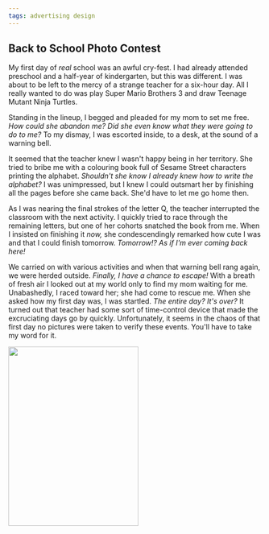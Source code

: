 ```yaml
---
tags: advertising design
---
```


<article>
<h1>Back to School Photo Contest</h1>
<section>
<p>My first day of <em>real</em> school was an awful cry-fest. I had already attended preschool and a half-year of kindergarten, but this was different. I was about to be left to the mercy of a strange teacher for a six-hour day. All I really wanted to do was play Super Mario Brothers 3 and draw Teenage Mutant Ninja Turtles.</p>
<p>Standing in the lineup, I begged and pleaded for my mom to set me free. <em>How could she abandon me? Did she even know what they were going to do to me?</em> To my dismay, I was escorted inside, to a desk, at the sound of a warning bell.</p>
<p>It seemed that the teacher knew I wasn't happy being in her territory. She tried to bribe me with a colouring book full of Sesame Street characters printing the alphabet. <em>Shouldn't she know I already knew how to write the alphabet?</em> I was unimpressed, but I knew I could outsmart her by finishing all the pages before she came back. She'd have to let me go home then.</p>
<p>As I was nearing the final strokes of the letter Q, the teacher interrupted the classroom with the next activity. I quickly tried to race through the remaining letters, but one of her cohorts snatched the book from me. When I insisted on finishing it <em>now,</em> she condescendingly remarked how cute I was and that I could finish tomorrow. <em>Tomorrow!? As if I'm ever coming back here!</em></p>
<p>We carried on with various activities and when that warning bell rang again, we were herded outside. <em>Finally, I have a chance to escape!</em> With a breath of fresh air I looked out at my world only to find my mom waiting for me. Unabashedly, I raced toward her; she had come to rescue me. When she asked how my first day was, I was startled. <em>The entire day? It's over?</em> It turned out that teacher had some sort of time-control device that made the excruciating days go by quickly. Unfortunately, it seems in the chaos of that first day no pictures were taken to verify these events. You'll have to take my word for it.</p>
</section>
<aside><a href="{{ site.url }}/images/BackToSchool2.jpg" class="fancybox" title="Back to School Photo Contest" rel="Back to School Photo Contest"><img src="{{ site.url }}/images/BackToSchool-thumb.jpg" width="258" height="356"></a>
<a href="{{ site.url }}/images/BackToSchool1.jpg" class="fancybox" title="Back to School Photo Contest" rel="Back to School Photo Contest"></a>
<a href="{{ site.url }}/images/BackToSchool3.gif" class="fancybox" title="Back to School Photo Contest" rel="Back to School Photo Contest"></a></aside>
</article>
<div class="clear"></div>

